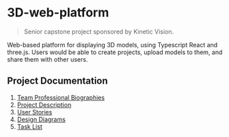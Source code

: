 # 3D-web-platform

> Senior capstone project sponsored by Kinetic Vision.

Web-based platform for displaying 3D models, using Typescript React and three.js. Users would be able to create projects, upload models to them, and share them with other users.

## Project Documentation

1. [Team Professional Biographies](documentation/Team-Biographies.md)
1. [Project Description](documentation/Project-Description.md)
1. [User Stories](User-Stories.md)
1. [Design Diagrams](design-diagrams/Design-Diagrams.md)
1. [Task List](documentation/Task-List.md)
